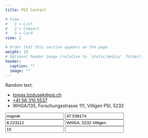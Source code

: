 ```yaml
---
title: PSI Contact

# View.
#   1 = List
#   2 = Compact
#   3 = Card
view: 2

# Order that this section appears on the page.
weight: 15
# Optional header image (relative to `static/media/` folder).
header:
  caption: ""
  image: ""
---
```


Random text.

<ul class=fa-ul>
  <li><i class="fa-li fas fa-envelope fa-2x" aria-hidden=true></i>
    <span id=person-email><a href=mailto:tomas.bzdusek@psi.ch>tomas.bzdusek@psi.ch</a></span></li>
  <li><i class="fa-li fas fa-phone fa-2x" aria-hidden=true></i>
    <span id=person-telephone><a href=tel:+41%2056%20310%205537>+41 56 310 5537</a></span></li>
  <li><i class="fa-li fas fa-map-marker fa-2x" aria-hidden=true></i>
    <span id=person-address>WHGA/135, Forschungsstrasse 111, Villigen PSI, 5232</span></li>
<!--  <li><i class="fa-li fas fa-clock fa-2x" aria-hidden=true></i>
    <span>9:00 to 17:30 Monday to Friday</span></li>
  <li><i class="fa-li fas fa-calendar-check fa-2x" aria-hidden=true></i>
    <a href=https://tomasbzdusek.youcanbook.me/ target=_blank rel=noopener>Book an appointment</a></li> -->
</ul>



<div class=d-none><input id=map-provider value=mapnik>
<input id=map-lat value=47.538174>
<input id=map-lng value=8.223112>
<input id=map-dir value="WHGA, 5232 Villigen">
<input id=map-zoom value=15>
<input id=map-api-key value></div>
<div id=map></div>


